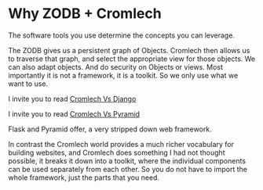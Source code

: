 Why ZODB + Cromlech
=============

The software tools you use determine the concepts you can leverage.

The ZODB gives us a persistent graph of Objects.  Cromlech
then allows us to traverse that graph, and select the appropriate
view for those objects. We can also adapt objects.  And do security on
Objects or views.  Most importantly it is not a framework, it is a toolkit.
So we only use what we want to use. 

I invite you to read [Cromlech Vs Django](./CromlechVsDjango.md)

I invite you to read [Cromlech Vs Pyramid](./CromlechVsPyramid.md)

Flask and Pyramid offer, a very stripped down web framework.

In contrast the
Cromlech  world provides a much richer vocabulary for building websites, and
Cromlech does something I had not thought possible, it breaks it down into
a toolkit, where the individual components can be used separately from each
other. So you do not have to import the whole framework, just the parts that
you need. 
